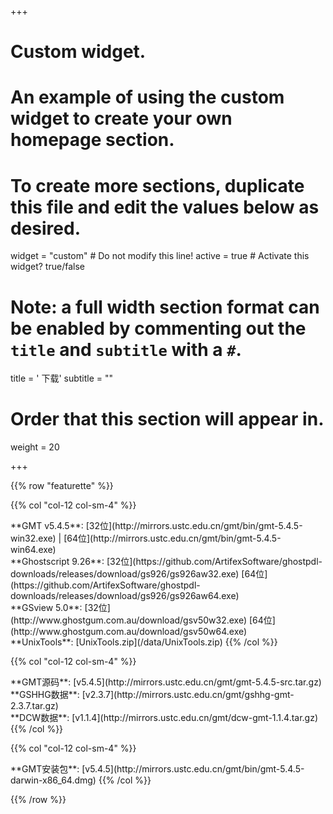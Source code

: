 +++
# Custom widget.
# An example of using the custom widget to create your own homepage section.
# To create more sections, duplicate this file and edit the values below as desired.
widget = "custom"  # Do not modify this line!
active = true  # Activate this widget? true/false

# Note: a full width section format can be enabled by commenting out the `title` and `subtitle` with a `#`.
title = '<i class="fas fa-download"></i> 下载'
subtitle = ""

# Order that this section will appear in.
weight = 20

+++

{{% row "featurette" %}}

{{% col "col-12 col-sm-4" %}}

<div class="featurette-icon"><i class="fab fa-windows"></i></div>
**GMT v5.4.5**:
[32位](http://mirrors.ustc.edu.cn/gmt/bin/gmt-5.4.5-win32.exe) |
[64位](http://mirrors.ustc.edu.cn/gmt/bin/gmt-5.4.5-win64.exe)
</br>
**Ghostscript 9.26**:
[32位](https://github.com/ArtifexSoftware/ghostpdl-downloads/releases/download/gs926/gs926aw32.exe)
[64位](https://github.com/ArtifexSoftware/ghostpdl-downloads/releases/download/gs926/gs926aw64.exe)
</br>
**GSview 5.0**:
[32位](http://www.ghostgum.com.au/download/gsv50w32.exe)
[64位](http://www.ghostgum.com.au/download/gsv50w64.exe)
</br>
**UnixTools**:
[UnixTools.zip](/data/UnixTools.zip)
{{% /col %}}

{{% col "col-12 col-sm-4" %}}
<div class="featurette-icon"><i class="fab fa-linux"></i></div>
**GMT源码**:
[v5.4.5](http://mirrors.ustc.edu.cn/gmt/gmt-5.4.5-src.tar.gz)
<br>
**GSHHG数据**:
[v2.3.7](http://mirrors.ustc.edu.cn/gmt/gshhg-gmt-2.3.7.tar.gz)
<br>
**DCW数据**:
[v1.1.4](http://mirrors.ustc.edu.cn/gmt/dcw-gmt-1.1.4.tar.gz)
{{% /col %}}

{{% col "col-12 col-sm-4" %}}
<div class="featurette-icon"><i class="fab fa-apple"></i></div>
**GMT安装包**:
[v5.4.5](http://mirrors.ustc.edu.cn/gmt/bin/gmt-5.4.5-darwin-x86_64.dmg)
{{% /col %}}

{{% /row %}}
